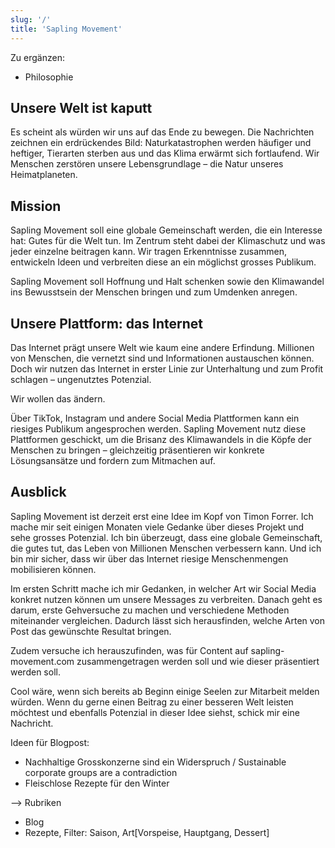 ```yaml
---
slug: '/'
title: 'Sapling Movement'
---
```


Zu ergänzen:
* Philosophie

## Unsere Welt ist kaputt

Es scheint als würden wir uns auf das Ende zu bewegen. Die Nachrichten zeichnen ein erdrückendes Bild: Naturkatastrophen werden häufiger und heftiger, Tierarten sterben aus und das Klima erwärmt sich fortlaufend. Wir Menschen zerstören unsere Lebensgrundlage – die Natur unseres Heimatplaneten.

## Mission

Sapling Movement soll eine globale Gemeinschaft werden, die ein Interesse hat: Gutes für die Welt tun. Im Zentrum steht dabei der Klimaschutz und was jeder einzelne beitragen kann. Wir tragen Erkenntnisse zusammen, entwickeln Ideen und verbreiten diese an ein möglichst grosses Publikum.

Sapling Movement soll Hoffnung und Halt schenken sowie den Klimawandel ins Bewusstsein der Menschen bringen und zum Umdenken anregen. 

## Unsere Plattform: das Internet

Das Internet prägt unsere Welt wie kaum eine andere Erfindung. Millionen von Menschen, die vernetzt sind und Informationen austauschen können. Doch wir nutzen das Internet in erster Linie zur Unterhaltung und zum Profit schlagen – ungenutztes Potenzial.

Wir wollen das ändern.

Über TikTok, Instagram und andere Social Media Plattformen kann ein riesiges Publikum angesprochen werden. Sapling Movement nutz diese Plattformen geschickt, um die Brisanz des Klimawandels in die Köpfe der Menschen zu bringen – gleichzeitig präsentieren wir konkrete Lösungsansätze und fordern zum Mitmachen auf.

## Ausblick

Sapling Movement ist derzeit erst eine Idee im Kopf von Timon Forrer. Ich mache mir seit einigen Monaten viele Gedanke über dieses Projekt und sehe grosses Potenzial. Ich bin überzeugt, dass eine globale Gemeinschaft, die gutes tut, das Leben von Millionen Menschen verbessern kann. Und ich bin mir sicher, dass wir über das Internet riesige Menschenmengen mobilisieren können.

Im ersten Schritt mache ich mir Gedanken, in welcher Art wir Social Media konkret nutzen können um unsere Messages zu verbreiten. Danach geht es darum, erste Gehversuche zu machen und verschiedene Methoden miteinander vergleichen. Dadurch lässt sich herausfinden, welche Arten von Post das gewünschte Resultat bringen.

Zudem versuche ich herauszufinden, was für Content auf sapling-movement.com zusammengetragen werden soll und wie dieser präsentiert werden soll.

Cool wäre, wenn sich bereits ab Beginn einige Seelen zur Mitarbeit melden würden. Wenn du gerne einen Beitrag zu einer besseren Welt leisten möchtest und ebenfalls Potenzial in dieser Idee siehst, schick mir eine Nachricht.

Ideen für Blogpost:

* Nachhaltige Grosskonzerne sind ein Widerspruch / Sustainable corporate groups are a contradiction
* Fleischlose Rezepte für den Winter

—> Rubriken
* Blog
* Rezepte, Filter: Saison, Art[Vorspeise, Hauptgang, Dessert]